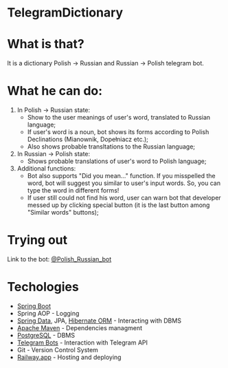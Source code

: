 # TelegramDictionary
# **What is that?**
It is a dictionary Polish -> Russian and Russian -> Polish telegram bot. 
# **What he can do:**
1. In Polish -> Russian state:
   - Show to the user meanings of user's word, translated to Russian language;
   - If user's word is a noun, bot shows its forms according to Polish Declinations (Mianownik, Dopełniacz etc.);
   - Also shows probable transltations to the Russian language;
2. In Russian -> Polish state:
   - Shows probable translations of user's word to Polish language;
3. Additional functions:
   - Bot also supports "Did you mean..." function. If you misspelled the word, bot will suggest you similar to user's input words. So, you can type the word in different forms!
   - If user still could not find his word, user can warn bot that developer messed up by clicking special button (it is the last button among "Similar words" buttons);
# **Trying out**
Link to the bot: [@Polish_Russian_bot](https://t.me/Polish_Russian_bot)
# **Techologies**
- [Spring Boot](https://spring.io/projects/spring-boot)
- Spring AOP - Logging
- [Spring Data](https://spring.io/projects/spring-data), JPA, [Hibernate ORM](https://hibernate.org/orm/) - Interacting with DBMS
- [Apache Maven](https://maven.apache.org/) - Dependencies managment
- [PostgreSQL](https://www.postgresql.org/) - DBMS
- [Telegram Bots](https://core.telegram.org/bots) - Interaction with Telegram API
- Git - Version Control System
- [Railway.app](https://railway.app/) - Hosting and deploying

